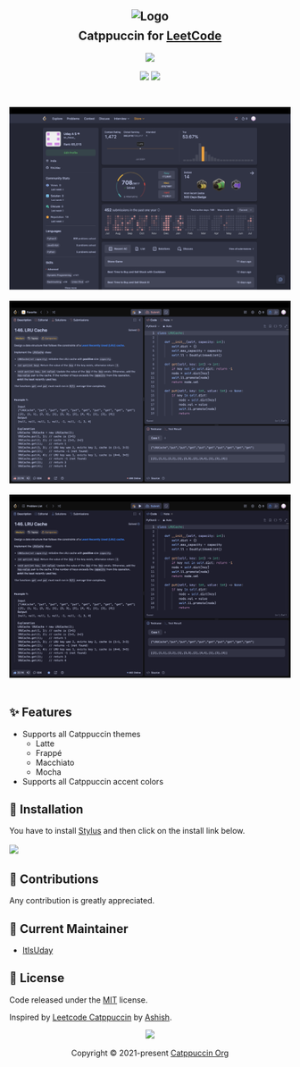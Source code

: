 <h2 align="center">
	<img src="https://raw.githubusercontent.com/catppuccin/catppuccin/main/assets/logos/exports/1544x1544_circle.png" width="100" alt="Logo"/><br/>
	<img src="https://raw.githubusercontent.com/catppuccin/catppuccin/main/assets/misc/transparent.png" height="30" width="0px"/>
  Catppuccin for <a href="https://leetcode.com">LeetCode</a>
	<img src="https://raw.githubusercontent.com/catppuccin/catppuccin/main/assets/misc/transparent.png" height="30" width="0px"/>
</h2>

<p align="center">
  <img src="https://raw.githubusercontent.com/catppuccin/catppuccin/main/assets/palette/macchiato.png" width="400" />
</p>

<p align="center">
	<a href="https://github.com/ItIsUday/leetcode-catppuccin/issues"><img src="https://img.shields.io/github/issues/ItIsUday/leetcode-catppuccin?colorA=363a4f&colorB=f5a97f&style=for-the-badge"></a>
	<a href="https://userstyles.world/api/style/23270.user.css"><img src="https://img.shields.io/badge/stylus-install-cba6f7?colorA=363a4f&style=for-the-badge"></a>
</p>

<br/>

<p align="center">
	<img src="assests/image1.png"/><br/><br/>
  	<img src="assests/image2.png"/><br/><br/>
  	<img src="assests/image3.png"/><br/><br/>
</p>

## ✨ Features
- Supports all Catppuccin themes
    - Latte
    - Frappé
    - Macchiato
    - Mocha
- Supports all Catppuccin accent colors

## 🚀 Installation
You have to install [Stylus](https://add0n.com/stylus.html) and then click on the install link below. <br/><br/>
<a href="https://userstyles.world/api/style/23270.user.css"><img src="https://img.shields.io/badge/stylus-install-cba6f7?colorA=363a4f&style=for-the-badge"></a>

## 🤝 Contributions
Any contribution is greatly appreciated.

## 💝 Current Maintainer
- [ItIsUday](https://github.com/ItIsUday)

## 📜 License
Code released under the [MIT](LICENSE) license.

Inspired by [Leetcode Catppuccin](https://github.com/ashish0kumar/LeetCode-Catppuccin/) by [Ashish](https://github.com/ashish0kumar).
&nbsp;


<p align="center">
	<img src="https://raw.githubusercontent.com/catppuccin/catppuccin/main/assets/footers/gray0_ctp_on_line.svg?sanitize=true" />
</p>

<p align="center">
	Copyright &copy; 2021-present <a href="https://github.com/catppuccin" target="_blank">Catppuccin Org</a>
</p>